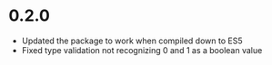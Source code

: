 # 0.2.0

* Updated the package to work when compiled down to ES5
* Fixed type validation not recognizing 0 and 1 as a boolean value